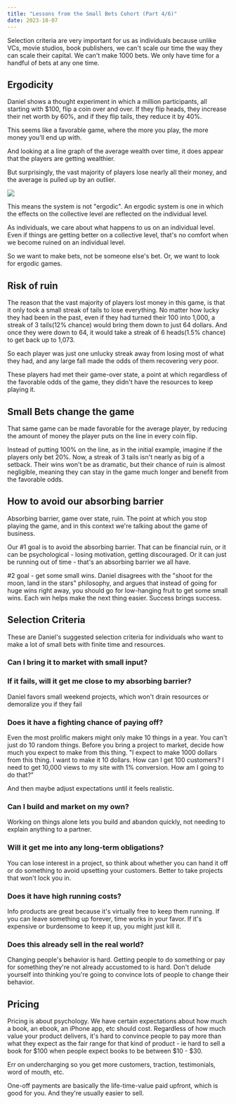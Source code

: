```yaml
---
title: "Lessons from the Small Bets Cohort (Part 4/6)"
date: 2023-10-07
---
```


Selection criteria are very important for us as individuals because unlike VCs, movie studios, book publishers, we can't scale our time the way they can scale their capital. We can't make 1000 bets. We only have time for a handful of bets at any one time.

## Ergodicity
Daniel shows a thought experiment in which a million participants, all starting with $100, flip a coin over and over. If they flip heads, they increase their net worth by 60%, and if they flip tails, they reduce it by 40%.

This seems like a favorable game, where the more you play, the more money you'll end up with.

And looking at a line graph of the average wealth over time, it does appear that the players are getting wealthier.

But surprisingly, the vast majority of players lose nearly all their money, and the average is pulled up by an outlier. 

![](/images/unergodic.png)

This means the system is not "ergodic". An ergodic system is one in which the effects on the collective level are reflected on the individual level.

As individuals, we care about what happens to us on an individual level. Even if things are getting better on a collective level, that's no comfort when we become ruined on an individual level.

So we want to make bets, not be someone else's bet.
Or, we want to look for ergodic games.

## Risk of ruin
The reason that the vast majority of players lost money in this game, is that it only took a small streak of tails to lose everything. No matter how lucky they had been in the past, even if they had turned their 100 into 1,000, a streak of 3 tails(12% chance) would bring them down to just 64 dollars. And once they were down to 64, it would take a streak of 6 heads(1.5% chance) to get back up to 1,073.

So each player was just one unlucky streak away from losing most of what they had, and any large fall made the odds of them recovering very poor.

These players had met their game-over state, a point at which regardless of the favorable odds of the game, they didn't have the resources to keep playing it.

## Small Bets change the game
That same game can be made favorable for the average player, by reducing the amount of money the player puts on the line in every coin flip. 

Instead of putting 100% on the line, as in the initial example, imagine if the players only bet 20%. Now, a streak of 3 tails isn't nearly as big of a setback. Their wins won't be as dramatic, but their chance of ruin is almost negligible, meaning they can stay in the game much longer and benefit from the favorable odds.

## How to avoid our absorbing barrier
Absorbing barrier, game over state, ruin. The point at which you stop playing the game, and in this context we're talking about the game of business.

Our #1 goal is to avoid the absorbing barrier. That can be financial ruin, or it can be psychological - losing motivation, getting discouraged. Or it can just be running out of time - that's an absorbing barrier we all have.

#2 goal - get some small wins. Daniel disagrees with the "shoot for the moon, land in the stars" philosophy, and argues that instead of going for huge wins right away, you should go for low-hanging fruit to get some small wins. Each win helps make the next thing easier. Success brings success.

## Selection Criteria
These are Daniel's suggested selection criteria for individuals who want to make a lot of small bets with finite time and resources.
### Can I bring it to market with small input?
### If it fails, will it get me close to my absorbing barrier?
Daniel favors small weekend projects, which won't drain resources or demoralize you if they fail
### Does it have a fighting chance of paying off?
Even the most prolific makers might only make 10 things in a year. You can't just do 10 random things. Before you bring a project to market, decide how much you expect to make from this thing. "I expect to make 1000 dollars from this thing. I want to make it 10 dollars. How can I get 100 customers? I need to get 10,000 views to my site with 1% conversion. How am I going to do that?"

And then maybe adjust expectations until it feels realistic.

### Can I build and market on my own?
Working on things alone lets you build and abandon quickly, not needing to explain anything to a partner.

### Will it get me into any long-term obligations?
You can lose interest in a project, so think about whether you can hand it off or do something to avoid upsetting your customers. Better to take projects that won't lock you in.

### Does it have high running costs?
Info products are great because it's virtually free to keep them running. If you can leave something up forever, time works in your favor. If it's expensive or burdensome to keep it up, you might just kill it.

### Does this already sell in the real world?
Changing people's behavior is hard. Getting people to do something or pay for something they're not already accustomed to is hard. Don't delude yourself into thinking you're going to convince lots of people to change their behavior.

## Pricing
Pricing is about psychology. We have certain expectations about how much a book, an ebook, an iPhone app, etc should cost. Regardless of how much value your product delivers, it's hard to convince people to pay more than what they expect as the fair range for that kind of product - ie hard to sell a book for $100 when people expect books to be between $10 - $30. 

Err on undercharging so you get more customers, traction, testimonials, word of mouth, etc.

One-off payments are basically the life-time-value paid upfront, which is good for you. And they're usually easier to sell. 

